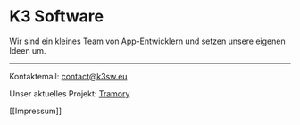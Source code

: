 # K3 Software

Wir sind ein kleines Team von App-Entwicklern und setzen unsere eigenen Ideen um.

---
Kontaktemail: contact@k3sw.eu

Unser aktuelles Projekt: [Tramory](https://k3-software.github.io/tramory.github.io/)

[[Impressum]]
